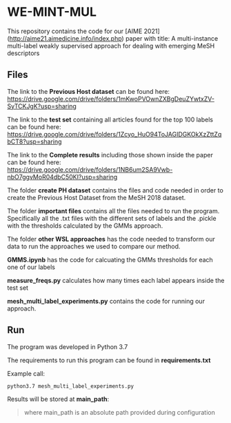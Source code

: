 # WE-MINT-MUL

This repository contains the code for our [AIME 2021] (http://aime21.aimedicine.info/index.php) paper with title: A multi-instance multi-label weakly supervised approach for dealing with emerging MeSH descriptors


## Files
The link to the **Previous Host dataset** can be found here: https://drive.google.com/drive/folders/1mKwoPVOwnZXBgDeuZYwtxZV-SyTCKJgK?usp=sharing

The link to the **test set** containing all articles found for the top 100 labels can be found here: https://drive.google.com/drive/folders/1Zcyo_HuO94ToJAGIDGKOkXzZttZqbCT8?usp=sharing

The link to the **Complete results** including those shown inside the paper can be found here: https://drive.google.com/drive/folders/1NB6um2SA9Vwb-nbO7ggvMoR04dbC50KI?usp=sharing

The folder **create PH dataset** contains the files and code needed in order to create the Previous Host Dataset from the MeSH 2018 dataset.

The folder **important files** contains all the files needed to run the program. Specifically all the .txt files with the different sets of labels and the .pickle with the thresholds calculated by the GMMs approach.

The folder **other WSL approaches** has the code needed to transform our data to run the approaches we used to compare our method.

**GMMS.ipynb** has the code for calcuating the GMMs thresholds for each one of our labels

**measure_freqs.py** calculates how many times each label appears inside the test set

**mesh_multi_label_experiments.py** contains the code for running our approach.

## Run

The program was developed in Python 3.7

The requirements to run this program can be found in **requirements.txt**

Example call:

`python3.7 mesh_multi_label_experiments.py`

Results will be stored at **main_path**:

>where main_path is an absolute path provided during configuration



